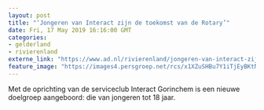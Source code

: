 ```yaml
---
layout: post
title: "‘Jongeren van Interact zijn de toekomst van de Rotary’"
date: Fri, 17 May 2019 16:16:00 GMT
categories: 
- gelderland 
- rivierenland 
externe_link: "https://www.ad.nl/rivierenland/jongeren-van-interact-zijn-de-toekomst-van-de-rotary~ae7307e5/"
feature_image: "https://images4.persgroep.net/rcs/x1XZuSHBu7Y1iTjEyBKtNnqqo1E/diocontent/148535591/_fitwidth/400/?appId=21791a8992982cd8da851550a453bd7f&quality=0.7"
---
```


Met de oprichting van de serviceclub Interact Gorinchem is een nieuwe doelgroep aangeboord: die van jongeren tot 18 jaar.
